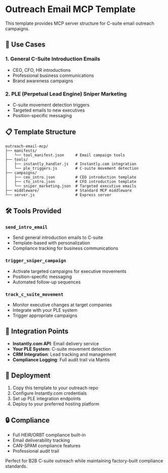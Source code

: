 # Outreach Email MCP Template

This template provides MCP server structure for C-suite email outreach campaigns.

## 🎯 Use Cases

### 1. General C-Suite Introduction Emails
- CEO, CFO, HR introductions
- Professional business communications
- Brand awareness campaigns

### 2. PLE (Perpetual Lead Engine) Sniper Marketing
- C-suite movement detection triggers
- Targeted emails to new executives
- Position-specific messaging

## 📋 Template Structure

```
outreach-email-mcp/
├── manifests/
│   └── tool_manifest.json     # Email campaign tools
├── tools/
│   ├── instantly_handler.js   # Instantly.com integration
│   └── ple_triggers.js        # C-suite movement detection
├── campaigns/
│   ├── ceo_intro.json         # CEO introduction template
│   ├── cfo_intro.json         # CFO introduction template
│   └── sniper_marketing.json  # Targeted executive emails
├── middleware/                # Standard MCP middleware
└── server.js                  # Express server
```

## 🛠️ Tools Provided

### `send_intro_email`
- Send general introduction emails to C-suite
- Template-based with personalization
- Compliance tracking for business communications

### `trigger_sniper_campaign`
- Activate targeted campaigns for executive movements
- Position-specific messaging
- Automated follow-up sequences

### `track_c_suite_movement`
- Monitor executive changes at target companies
- Integrate with your PLE system
- Trigger appropriate campaigns

## 🔧 Integration Points

- **Instantly.com API**: Email delivery service
- **Your PLE System**: C-suite movement detection
- **CRM Integration**: Lead tracking and management
- **Compliance Logging**: Full audit trail via Mantis

## 🚀 Deployment

1. Copy this template to your outreach repo
2. Configure Instantly.com credentials
3. Set up PLE integration endpoints
4. Deploy to your preferred hosting platform

## 🔒 Compliance

- Full HEIR/ORBT compliance built-in
- Email deliverability tracking
- CAN-SPAM compliance features
- Professional audit trail

Perfect for B2B C-suite outreach while maintaining factory-built compliance standards.